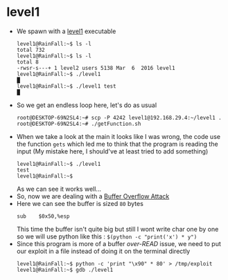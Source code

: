 level1
======

*	We spawn with a [level1](source/level1) executable
	```console
	level1@RainFall:~$ ls -l
	total 732
	level1@RainFall:~$ ls -l 
	total 8
	-rwsr-s---+ 1 level2 users 5138 Mar  6  2016 level1
	level1@RainFall:~$ ./level1
	█
	level1@RainFall:~$ ./level1 test
	█
	```
*	So we get an endless loop here, let's do as usual
	```console
	root@DESKTOP-69N2SL4:~# scp -P 4242 level1@192.168.29.4:~/level1 .
	root@DESKTOP-69N2SL4:~# ./getFunction.sh
	```
*	When we take a look at the main it looks like I was wrong, the code use the function `gets` which led me to think that the program is reading the input (My mistake here, I should've at least tried to add something)
	```console
	level1@RainFall:~$ ./level1 
	test
	level1@RainFall:~$
	```
	As we can see it works well...
*	So, now we are dealing with a [Buffer Overflow Attack](https://www.imperva.com/learn/application-security/buffer-overflow/)
*	Here we can see the buffer is sized `80` bytes
	```assembly
	sub    $0x50,%esp
	```
	This time the buffer isn't quite big but still I wont write char one by one so we will use python like this : `$(python -c "print('x') * y")`
*	Since this program is more of a buffer *over-READ* issue, we need to put our exploit in a file instead of doing it on the terminal directly
	```console
	level1@RainFall:~$ python -c 'print "\x90" * 80' > /tmp/exploit
	level1@RainFall:~$ gdb ./level1
	```